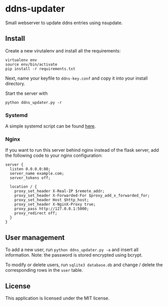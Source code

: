# ddns-updater
Small webserver to update ddns entries using nsupdate.

## Install
Create a new virutalenv and install all the requirements:

    virtualenv env
    source env/bin/activate
    pip install -r requirements.txt

Next, name your keyfile to `ddns-key.conf` and copy it into your install directory.

Start the server with

    python ddns_updater.py -r

### Systemd

A simple systemd script can be found [here](https://github.com/amuttsch/ddns-updater/blob/master/ddnsupdater.service).

### Nginx

If you want to run this server behind nginx instead of the flask server, add the following code  to your nginx configuration:

    server {
      listen 0.0.0.0:80;
      server_name example.com;
      server_tokens off;

      location / {
        proxy_set_header X-Real-IP $remote_addr;
        proxy_set_header X-Forwarded-For $proxy_add_x_forwarded_for;
        proxy_set_header Host $http_host;
        proxy_set_header X-NginX-Proxy true;
        proxy_pass http://127.0.0.1:5000;
        proxy_redirect off;
      }
    }

## User management
To add a new user, run `python ddns_updater.py -a` and insert all information. Note: the password is stored encrypted using bcrypt.

To modify or delete users, run `sqlite3 database.db` and change / delete the corresponding rows in the `user` table. 

## License
This application is licensed under the MIT license.
